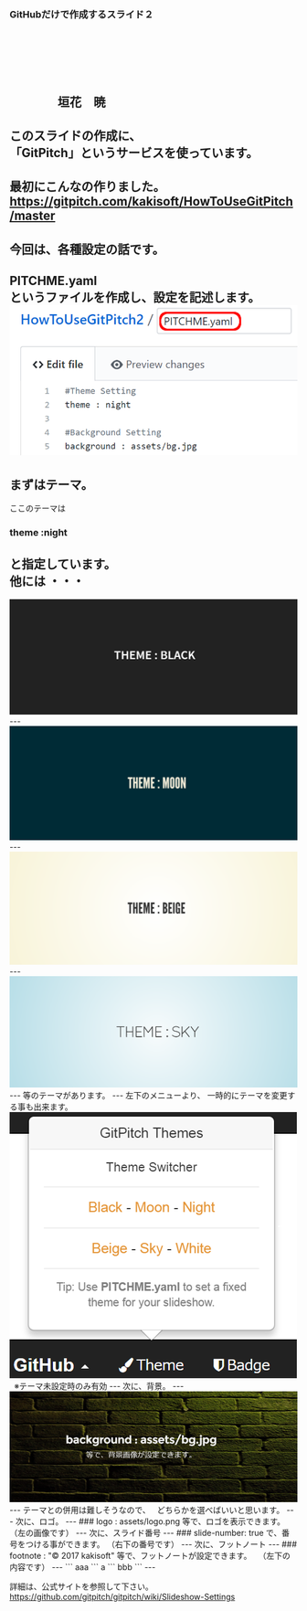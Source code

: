 ### GitHubだけで作成するスライド２
　  

　  
　  
　　　　垣花　暁
---
このスライドの作成に、  
「GitPitch」というサービスを使っています。
---
最初にこんなの作りました。  
https://gitpitch.com/kakisoft/HowToUseGitPitch/master
---
今回は、各種設定の話です。
---
PITCHME.yaml  
というファイルを作成し、設定を記述します。
<img src="img/01.png">
---
まずはテーマ。
---
ここのテーマは  
　  
### theme :night

と指定しています。  
　  
他には ・・・
---
<img src="img/02.png">
---
<img src="img/03.png">
---
<img src="img/04.png">
---
<img src="img/05.png">
---
等のテーマがあります。
---
左下のメニューより、  
一時的にテーマを変更する事も出来ます。  
<img src="img/06.png">  
※テーマ未設定時のみ有効
---
次に、背景。
---
<img src="img/07.png">
---
テーマとの併用は難しそうなので、  
どちらかを選べばいいと思います。
---
次に、ロゴ。
---
### logo : assets/logo.png
等で、ロゴを表示できます。  
（左の画像です）
---
次に、スライド番号
---
### slide-number: true
で、番号をつける事ができます。  
（右下の番号です）
---
次に、フットノート
---
### footnote : "© 2017 kakisoft"
等で、フットノートが設定できます。  
（左下の内容です）
---
```
aaa
```
a
```
bbb
```
---

詳細は、公式サイトを参照して下さい。
https://github.com/gitpitch/gitpitch/wiki/Slideshow-Settings

